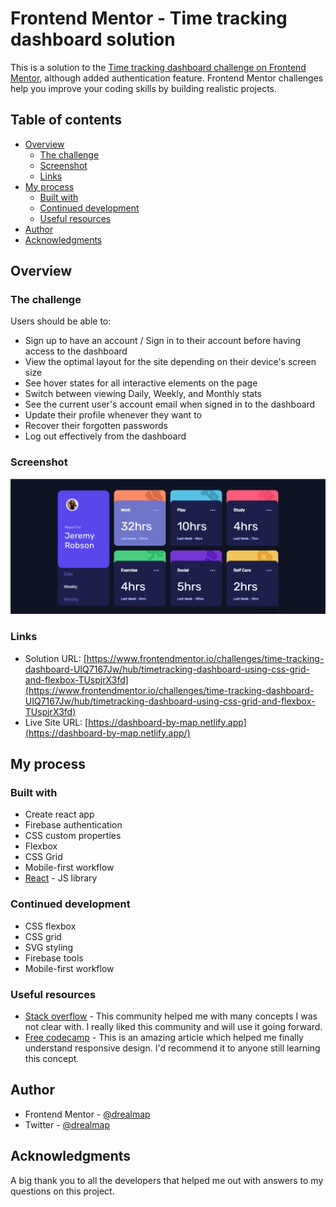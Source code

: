 # Frontend Mentor - Time tracking dashboard solution

This is a solution to the [Time tracking dashboard challenge on Frontend Mentor](https://www.frontendmentor.io/challenges/time-tracking-dashboard-UIQ7167Jw), although added authentication feature. Frontend Mentor challenges help you improve your coding skills by building realistic projects. 

## Table of contents

- [Overview](#overview)
  - [The challenge](#the-challenge)
  - [Screenshot](#screenshot)
  - [Links](#links)
- [My process](#my-process)
  - [Built with](#built-with)
  - [Continued development](#continued-development)
  - [Useful resources](#useful-resources)
- [Author](#author)
- [Acknowledgments](#acknowledgments)


## Overview

### The challenge

Users should be able to:

- Sign up to have an account / Sign in to their account before having access to the dashboard
- View the optimal layout for the site depending on their device's screen size
- See hover states for all interactive elements on the page
- Switch between viewing Daily, Weekly, and Monthly stats
- See the current user's account email when signed in to the dashboard
- Update their profile whenever they want to
- Recover their forgotten passwords 
- Log out effectively from the dashboard

### Screenshot

![screenshot](./src/images/screenshot.png)

### Links

- Solution URL: [https://www.frontendmentor.io/challenges/time-tracking-dashboard-UIQ7167Jw/hub/timetracking-dashboard-using-css-grid-and-flexbox-TUspjrX3fd](https://www.frontendmentor.io/challenges/time-tracking-dashboard-UIQ7167Jw/hub/timetracking-dashboard-using-css-grid-and-flexbox-TUspjrX3fd)
- Live Site URL: [https://dashboard-by-map.netlify.app](https://dashboard-by-map.netlify.app/)

## My process

### Built with

- Create react app
- Firebase authentication
- CSS custom properties
- Flexbox
- CSS Grid
- Mobile-first workflow
- [React](https://reactjs.org/) - JS library



### Continued development

- CSS flexbox
- CSS grid
- SVG styling
- Firebase tools
- Mobile-first workflow


### Useful resources

- [Stack overflow](https://www.stackoverflow.com) - This community helped me with many concepts I was not clear with. I really liked this community and will use it going forward.
- [Free codecamp](https://www.freecodecamp.org/news/taking-the-right-approach-to-responsive-web-design/#:~:text=Mobile%2Dfirst%20is%20when%20we,styling%20for%20larger%20screen%20sizes.&text=In%20that%20example%2C%20for%20small,re%20simply%20applying%20some%20padding.) - This is an amazing article which helped me finally understand responsive design. I'd recommend it to anyone still learning this concept.


## Author

- Frontend Mentor - [@drealmap](https://www.frontendmentor.io/profile/drealmap)
- Twitter - [@drealmap](https://www.twitter.com/drealmap)

## Acknowledgments

A big thank you to all the developers that helped me out with answers to my questions on this project.
